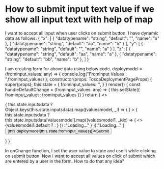 
# How to submit input text value if we show all input text with help of map

I want to accept all input when user clicks on submit button.
I have dynamic data as follows:
 {
        "x": [
            {
                "datatypename": "string",
                "default": "",
                "name": "a"
            },
            {
                "datatypename": "string",
                "default": "aa",
                "name": "b"
            }
        ],
        "y": [
            {
                "datatypename": "string",
                "default": "",
                "name": "a"
            }
        ],
        "z": [
            {
                "datatypename": "string",
                "default": "aa",
                "name": "a"
            },
            {
                "datatypename": "string",
                "default": "bb",
                "name": "b"
            },
        ]
 }

I am creating form for above data using below code.
deploymodel = (frominput_values: any) => {
  console.log("Frominput Values : ",frominput_values)
};
constructor(props: ToscaDeploymentPageProps) {
    super(props);
    this.state = {
    frominput_values: '',
    }
}
render() {
const handleDefaultChange = (frominput_values: any) => {
      this.setState({
         frominput_values: frominput_values
      })
}
return (
<>
<Form>
{ this.state.inputsdata ? 
    Object.keys(this.state.inputsdata).map((valuesmodel, _I) => (
    <FormFieldGroupExpandable
      required
      toggleAriaLabel={valuesmodel}
      header={
        <FormFieldGroupHeader
          titleText={{ text: valuesmodel + ' Inputs', id: valuesmodel }}
        />
      }
    >
    { this.state.inputsdata ?
      this.state.inputsdata[valuesmodel].map((valuesmodel1, _idx) => (                               
      <>
        <FormGroup isRequired label={valuesmodel1.name} fieldId={valuesmodel1.name}>
          {valuesmodel1.default ?
            <TextInput
             isRequired
             type="text"
             placeholder={valuesmodel1.default}
             id={valuesmodel1.name}
             name={valuesmodel1.name}
             value={valuesmodel1.default}
             onChange={handleDefaultChange}
             /> : 
             <TextInput
               isRequired
               type="text"
               placeholder={valuesmodel1.default}
               id={valuesmodel1.name}
               name={valuesmodel1.name}
               value={frominput_values}
               onChange={handleDefaultChange}
             />
           }
        </FormGroup>
        </>
      )) :"Loading..."
    } 
    </FormFieldGroupExpandable>
  )):"Loading..."
}
<ActionGroup>
  <Button variant="primary" type="submit" onClick={ () => 
   {this.deploymodel(this.state.frominput_values)}}>Submit</Button>
</ActionGroup>
</Form>
</>
}
}

In onChange function, I set the user value to state and use it while clicking on submit button.
Now I want to accept all values on click of submit which are entered by a user in the form.
How to do that any idea?

        